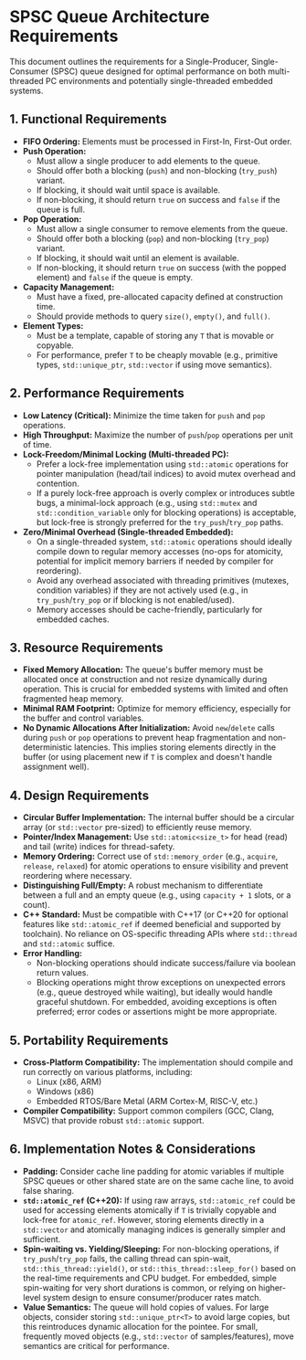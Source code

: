 # SPSC Queue Architecture Requirements

This document outlines the requirements for a Single-Producer, Single-Consumer (SPSC) queue designed for optimal performance on both multi-threaded PC environments and potentially single-threaded embedded systems.

## 1. Functional Requirements

- **FIFO Ordering:** Elements must be processed in First-In, First-Out order.
- **Push Operation:**
  - Must allow a single producer to add elements to the queue.
  - Should offer both a blocking (`push`) and non-blocking (`try_push`) variant.
  - If blocking, it should wait until space is available.
  - If non-blocking, it should return `true` on success and `false` if the queue is full.
- **Pop Operation:**
  - Must allow a single consumer to remove elements from the queue.
  - Should offer both a blocking (`pop`) and non-blocking (`try_pop`) variant.
  - If blocking, it should wait until an element is available.
  - If non-blocking, it should return `true` on success (with the popped element) and `false` if the queue is empty.
- **Capacity Management:**
  - Must have a fixed, pre-allocated capacity defined at construction time.
  - Should provide methods to query `size()`, `empty()`, and `full()`.
- **Element Types:**
  - Must be a template, capable of storing any `T` that is movable or copyable.
  - For performance, prefer `T` to be cheaply movable (e.g., primitive types, `std::unique_ptr`, `std::vector` if using move semantics).

## 2. Performance Requirements

- **Low Latency (Critical):** Minimize the time taken for `push` and `pop` operations.
- **High Throughput:** Maximize the number of `push`/`pop` operations per unit of time.
- **Lock-Freedom/Minimal Locking (Multi-threaded PC):**
  - Prefer a lock-free implementation using `std::atomic` operations for pointer manipulation (head/tail indices) to avoid mutex overhead and contention.
  - If a purely lock-free approach is overly complex or introduces subtle bugs, a minimal-lock approach (e.g., using `std::mutex` and `std::condition_variable` only for blocking operations) is acceptable, but lock-free is strongly preferred for the `try_push`/`try_pop` paths.
- **Zero/Minimal Overhead (Single-threaded Embedded):**
  - On a single-threaded system, `std::atomic` operations should ideally compile down to regular memory accesses (no-ops for atomicity, potential for implicit memory barriers if needed by compiler for reordering).
  - Avoid any overhead associated with threading primitives (mutexes, condition variables) if they are not actively used (e.g., in `try_push`/`try_pop` or if blocking is not enabled/used).
  - Memory accesses should be cache-friendly, particularly for embedded caches.

## 3. Resource Requirements

- **Fixed Memory Allocation:** The queue's buffer memory must be allocated once at construction and not resize dynamically during operation. This is crucial for embedded systems with limited and often fragmented heap memory.
- **Minimal RAM Footprint:** Optimize for memory efficiency, especially for the buffer and control variables.
- **No Dynamic Allocations After Initialization:** Avoid `new`/`delete` calls during `push` or `pop` operations to prevent heap fragmentation and non-deterministic latencies. This implies storing elements directly in the buffer (or using placement new if `T` is complex and doesn't handle assignment well).

## 4. Design Requirements

- **Circular Buffer Implementation:** The internal buffer should be a circular array (or `std::vector` pre-sized) to efficiently reuse memory.
- **Pointer/Index Management:** Use `std::atomic<size_t>` for head (read) and tail (write) indices for thread-safety.
- **Memory Ordering:** Correct use of `std::memory_order` (e.g., `acquire`, `release`, `relaxed`) for atomic operations to ensure visibility and prevent reordering where necessary.
- **Distinguishing Full/Empty:** A robust mechanism to differentiate between a full and an empty queue (e.g., using `capacity + 1` slots, or a count).
- **C++ Standard:** Must be compatible with C++17 (or C++20 for optional features like `std::atomic_ref` if deemed beneficial and supported by toolchain). No reliance on OS-specific threading APIs where `std::thread` and `std::atomic` suffice.
- **Error Handling:**
  - Non-blocking operations should indicate success/failure via boolean return values.
  - Blocking operations might throw exceptions on unexpected errors (e.g., queue destroyed while waiting), but ideally would handle graceful shutdown. For embedded, avoiding exceptions is often preferred; error codes or assertions might be more appropriate.

## 5. Portability Requirements

- **Cross-Platform Compatibility:** The implementation should compile and run correctly on various platforms, including:
  - Linux (x86, ARM)
  - Windows (x86)
  - Embedded RTOS/Bare Metal (ARM Cortex-M, RISC-V, etc.)
- **Compiler Compatibility:** Support common compilers (GCC, Clang, MSVC) that provide robust `std::atomic` support.

## 6. Implementation Notes & Considerations

- **Padding:** Consider cache line padding for atomic variables if multiple SPSC queues or other shared state are on the same cache line, to avoid false sharing.
- **`std::atomic_ref` (C++20):** If using raw arrays, `std::atomic_ref` could be used for accessing elements atomically if `T` is trivially copyable and lock-free for `atomic_ref`. However, storing elements directly in a `std::vector` and atomically managing indices is generally simpler and sufficient.
- **Spin-waiting vs. Yielding/Sleeping:** For non-blocking operations, if `try_push`/`try_pop` fails, the calling thread can spin-wait, `std::this_thread::yield()`, or `std::this_thread::sleep_for()` based on the real-time requirements and CPU budget. For embedded, simple spin-waiting for very short durations is common, or relying on higher-level system design to ensure consumer/producer rates match.
- **Value Semantics:** The queue will hold copies of values. For large objects, consider storing `std::unique_ptr<T>` to avoid large copies, but this reintroduces dynamic allocation for the pointee. For small, frequently moved objects (e.g., `std::vector` of samples/features), move semantics are critical for performance.

